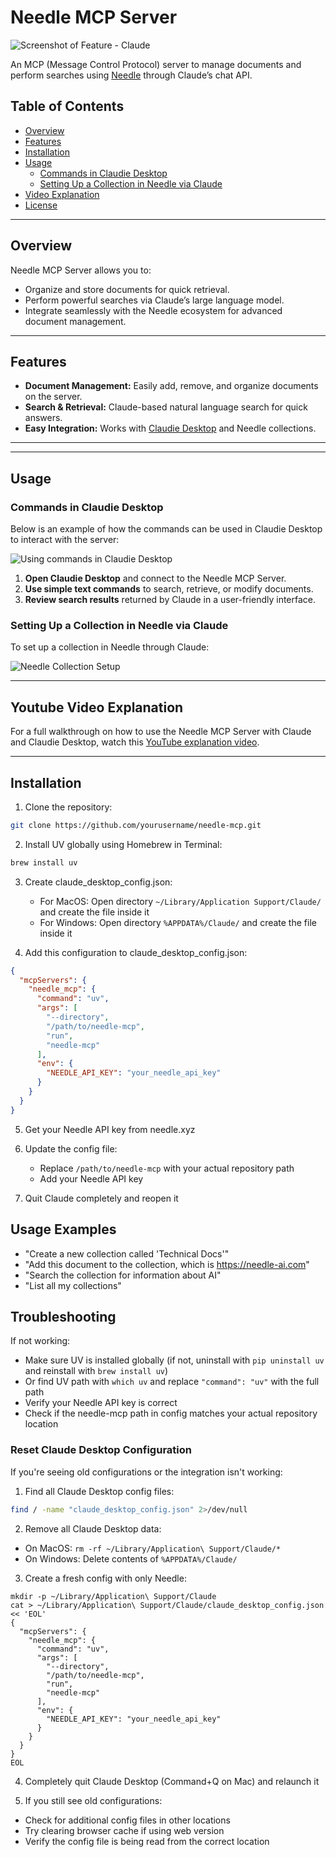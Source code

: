 # Needle MCP Server

![Screenshot of Feature - Claude](https://github.com/user-attachments/assets/a7286901-e7be-4efe-afd9-72021dce03d4)

An MCP (Message Control Protocol) server to manage documents and perform searches using [Needle](https://github.com/needle-org/needle) through Claude’s chat API.

## Table of Contents

- [Overview](#overview)
- [Features](#features)
- [Installation](#installation)
- [Usage](#usage)
  - [Commands in Claudie Desktop](#commands-in-claudie-desktop)
  - [Setting Up a Collection in Needle via Claude](#setting-up-a-collection-in-needle-via-claude)
- [Video Explanation](#video-explanation)
- [License](#license)

---

## Overview

Needle MCP Server allows you to:

- Organize and store documents for quick retrieval.
- Perform powerful searches via Claude’s large language model.
- Integrate seamlessly with the Needle ecosystem for advanced document management.

---

## Features

- **Document Management:** Easily add, remove, and organize documents on the server.
- **Search & Retrieval:** Claude-based natural language search for quick answers.
- **Easy Integration:** Works with [Claudie Desktop](#commands-in-claudie-desktop) and Needle collections.

---


---

## Usage

### Commands in Claudie Desktop

Below is an example of how the commands can be used in Claudie Desktop to interact with the server:

![Using commands in Claudie Desktop](https://github.com/user-attachments/assets/9e0ce522-6675-46d9-9bfb-3162d214625b)

1. **Open Claudie Desktop** and connect to the Needle MCP Server.  
2. **Use simple text commands** to search, retrieve, or modify documents.  
3. **Review search results** returned by Claude in a user-friendly interface.

### Setting Up a Collection in Needle via Claude

To set up a collection in Needle through Claude:

![Needle Collection Setup](https://github.com/user-attachments/assets/0235e893-af96-4920-8364-1e86f73b3e6c)

---

## Youtube Video Explanation

For a full walkthrough on how to use the Needle MCP Server with Claude and Claudie Desktop, watch this [YouTube explanation video](https://youtu.be/nVrRYp9NZYg).

---

## Installation

1. Clone the repository:
```bash
git clone https://github.com/yourusername/needle-mcp.git
```

2. Install UV globally using Homebrew in Terminal:
```bash
brew install uv
```

3. Create claude_desktop_config.json:
   - For MacOS: Open directory `~/Library/Application Support/Claude/` and create the file inside it
   - For Windows: Open directory `%APPDATA%/Claude/` and create the file inside it

4. Add this configuration to claude_desktop_config.json:
```json
{
  "mcpServers": {
    "needle_mcp": {
      "command": "uv",
      "args": [
        "--directory",
        "/path/to/needle-mcp",
        "run",
        "needle-mcp"
      ],
      "env": {
        "NEEDLE_API_KEY": "your_needle_api_key"
      }
    }
  }
}
```

5. Get your Needle API key from needle.xyz

6. Update the config file:
   - Replace `/path/to/needle-mcp` with your actual repository path
   - Add your Needle API key

7. Quit Claude completely and reopen it

## Usage Examples

* "Create a new collection called 'Technical Docs'"
* "Add this document to the collection, which is https://needle-ai.com"
* "Search the collection for information about AI"
* "List all my collections"

## Troubleshooting

If not working:
- Make sure UV is installed globally (if not, uninstall with `pip uninstall uv` and reinstall with `brew install uv`)
- Or find UV path with `which uv` and replace `"command": "uv"` with the full path
- Verify your Needle API key is correct
- Check if the needle-mcp path in config matches your actual repository location

### Reset Claude Desktop Configuration

If you're seeing old configurations or the integration isn't working:

1. Find all Claude Desktop config files:
```bash
find / -name "claude_desktop_config.json" 2>/dev/null
```

2. Remove all Claude Desktop data:
- On MacOS: `rm -rf ~/Library/Application\ Support/Claude/*`
- On Windows: Delete contents of `%APPDATA%/Claude/`

3. Create a fresh config with only Needle:
```
mkdir -p ~/Library/Application\ Support/Claude
cat > ~/Library/Application\ Support/Claude/claude_desktop_config.json
<< 'EOL'
{
  "mcpServers": {
    "needle_mcp": {
      "command": "uv",
      "args": [
        "--directory",
        "/path/to/needle-mcp",
        "run",
        "needle-mcp"
      ],
      "env": {
        "NEEDLE_API_KEY": "your_needle_api_key"
      }
    }
  }
}
EOL
```

4. Completely quit Claude Desktop (Command+Q on Mac) and relaunch it

5. If you still see old configurations:
- Check for additional config files in other locations
- Try clearing browser cache if using web version
- Verify the config file is being read from the correct location
